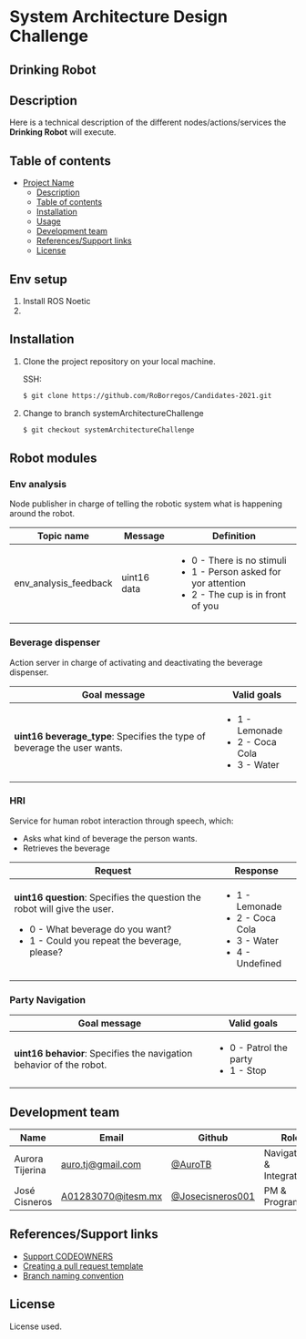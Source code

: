 # System Architecture Design Challenge
## Drinking Robot


## Description
Here is a technical description of the different nodes/actions/services the __Drinking Robot__ will execute. 


## Table of contents

- [Project Name](#project-name)
  - [Description](#description)
  - [Table of contents](#table-of-contents)
  - [Installation](#installation)
  - [Usage](#usage)
  - [Development team](#development-team)
  - [References/Support links](#references-support-links)
  - [License](#license) 

## Env setup
1. Install ROS Noetic
2. 

## Installation

1. Clone the project repository on your local machine.

   SSH:

   ```bash
   $ git clone https://github.com/RoBorregos/Candidates-2021.git
   ```

2. Change to branch systemArchitectureChallenge

   ```bash
   $ git checkout systemArchitectureChallenge
   ```

## Robot modules

### Env analysis
Node publisher in charge of telling the robotic system what is happening around the robot.

| Topic name | Message | Definition |
| --- | --- | --- |
| env_analysis_feedback | uint16 data | <ul><li>0 - There is no stimuli</li><li>1 - Person asked for yor attention</li><li>2 - The cup is in front of you</li></ul> |

### Beverage dispenser
Action server in charge of activating and deactivating the beverage dispenser.

| Goal message | Valid goals |
| --- | --- |
| **uint16 beverage\_type**: Specifies the type of beverage the user wants. | <ul><li>1 - Lemonade</li><li>2 - Coca Cola</li><li>3 - Water</li></ul> |

### HRI
Service for human robot interaction through speech, which:
- Asks what kind of beverage the person wants.
- Retrieves the beverage

| Request | Response |
| --- | --- |
| **uint16 question**: Specifies the question the robot will give the user. <ul><li>0 - What beverage do you want?</li><li>1 - Could you repeat the beverage, please?</li></ul>|<ul><li>1 - Lemonade</li><li>2 - Coca Cola</li><li>3 - Water</li><li>4 - Undefined</li></ul> |

### Party Navigation
| Goal message | Valid goals |
| --- | --- |
| **uint16 behavior**: Specifies the navigation behavior of the robot. | <ul><li>0 - Patrol the party</li><li>1 - Stop</li></ul> |

## Development team

| Name                    | Email                                                               | Github                                                       | Role      |
| ----------------------- | ------------------------------------------------------------------- | ------------------------------------------------------------ | --------- |
| Aurora Tijerina | [auro.tj@gmail.com](mailto:auro.tj@gmail.com) | [@AuroTB](https://github.com/aurotb) | Navigation & Integration |
| José Cisneros | [A01283070@itesm.mx](mailto:A01283070@itesm.mx) | [@Josecisneros001](https://github.com/Josecisneros001) | PM & Programmer |


## References/Support links

- [Support CODEOWNERS](https://docs.github.com/es/github/creating-cloning-and-archiving-repositories/about-code-owners)
- [Creating a pull request template](https://docs.github.com/es/github-ae@latest/github/building-a-strong-community/creating-a-pull-request-template-for-your-repository)
- [Branch naming convention](https://deepsource.io/blog/git-branch-naming-conventions/)

## License
License used.
